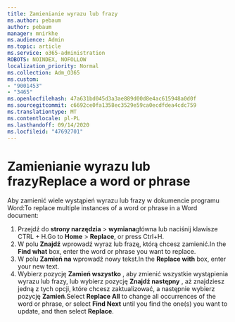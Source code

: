 ```yaml
---
title: Zamienianie wyrazu lub frazy
ms.author: pebaum
author: pebaum
manager: mnirkhe
ms.audience: Admin
ms.topic: article
ms.service: o365-administration
ROBOTS: NOINDEX, NOFOLLOW
localization_priority: Normal
ms.collection: Adm_O365
ms.custom:
- "9001453"
- "3465"
ms.openlocfilehash: 47a631bd045d3a3ae889d00d8e4ac615948a0d0f
ms.sourcegitcommit: c6692ce0fa1358ec3529e59ca0ecdfdea4cdc759
ms.translationtype: MT
ms.contentlocale: pl-PL
ms.lasthandoff: 09/14/2020
ms.locfileid: "47692701"
---
```

# <a name="replace-a-word-or-phrase"></a><span data-ttu-id="a1b42-102">Zamienianie wyrazu lub frazy</span><span class="sxs-lookup"><span data-stu-id="a1b42-102">Replace a word or phrase</span></span>

<span data-ttu-id="a1b42-103">Aby zamienić wiele wystąpień wyrazu lub frazy w dokumencie programu Word:</span><span class="sxs-lookup"><span data-stu-id="a1b42-103">To replace multiple instances of a word or phrase in a Word document:</span></span>

1. <span data-ttu-id="a1b42-104">Przejdź do **strony narzędzia**  >  **wymiana**główna lub naciśnij klawisze CTRL + H.</span><span class="sxs-lookup"><span data-stu-id="a1b42-104">Go to **Home** > **Replace**, or press Ctrl+H.</span></span>
2. <span data-ttu-id="a1b42-105">W polu **Znajdź** wprowadź wyraz lub frazę, którą chcesz zamienić.</span><span class="sxs-lookup"><span data-stu-id="a1b42-105">In the **Find what** box, enter the word or phrase you want to replace.</span></span> 
3. <span data-ttu-id="a1b42-106">W polu **Zamień na** wprowadź nowy tekst.</span><span class="sxs-lookup"><span data-stu-id="a1b42-106">In the **Replace with** box, enter your new text.</span></span>
3. <span data-ttu-id="a1b42-107">Wybierz pozycję **Zamień wszystko** , aby zmienić wszystkie wystąpienia wyrazu lub frazy, lub wybierz pozycję **Znajdź następny** , aż znajdziesz jedną z tych opcji, które chcesz zaktualizować, a następnie wybierz pozycję **Zamień**.</span><span class="sxs-lookup"><span data-stu-id="a1b42-107">Select **Replace All** to change all occurrences of the word or phrase, or select **Find Next** until you find the one(s) you want to update, and then select **Replace**.</span></span>
